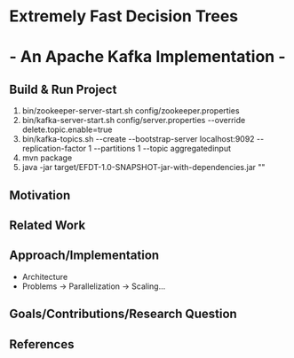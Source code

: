 # Extremely Fast Decision Trees 
# - An Apache Kafka Implementation -

## Build & Run Project
1. bin/zookeeper-server-start.sh config/zookeeper.properties
2. bin/kafka-server-start.sh config/server.properties --override delete.topic.enable=true 
3. bin/kafka-topics.sh --create --bootstrap-server localhost:9092 --replication-factor 1 --partitions 1 --topic aggregatedinput
4. mvn package
5. java -jar target/EFDT-1.0-SNAPSHOT-jar-with-dependencies.jar "<path to dataset>"
## Motivation 

## Related Work

## Approach/Implementation
- Architecture
- Problems
-> Parallelization
-> Scaling...

## Goals/Contributions/Research Question

## References

